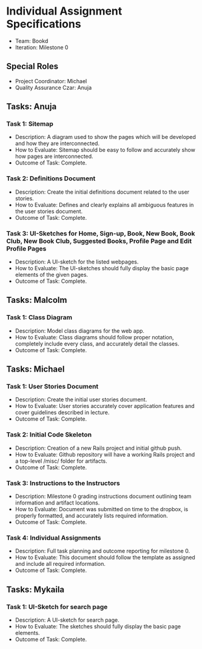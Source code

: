 # Individual Assignment Specifications

- Team: Bookd
- Iteration: Milestone 0

## Special Roles

- Project Coordinator: Michael
- Quality Assurance Czar: Anuja

## Tasks: Anuja

### Task 1: Sitemap

- Description: A diagram used to show the pages which will be developed and how they are interconnected.
- How to Evaluate: Sitemap should be easy to follow and accurately show how pages are interconnected.
- Outcome of Task: Complete.

### Task 2: Definitions Document

- Description: Create the initial definitions document related to the user stories.
- How to Evaluate: Defines and clearly explains all ambiguous features in the user stories document.
- Outcome of Task: Complete.

### Task 3: UI-Sketches for Home, Sign-up, Book, New Book, Book Club, New Book Club, Suggested Books, Profile Page and Edit Profile Pages

- Description: A UI-sketch for the listed webpages.
- How to Evaluate: The UI-sketches should fully display the basic page elements of the given pages.
- Outcome of Task: Complete.

## Tasks: Malcolm

### Task 1: Class Diagram

- Description: Model class diagrams for the web app.
- How to Evaluate: Class diagrams should follow proper notation, completely include every class, and accurately detail the classes.
- Outcome of Task: Complete.

## Tasks: Michael

### Task 1: User Stories Document

- Description: Create the initial user stories document.
- How to Evaluate: User stories accurately cover application features and cover guidelines described in lecture.
- Outcome of Task: Complete.

### Task 2: Initial Code Skeleton

- Description: Creation of a new Rails project and initial github push.
- How to Evaluate: Github repository will have a working Rails project and a top-level /misc/ folder for artifacts.
- Outcome of Task: Complete.

### Task 3: Instructions to the Instructors

- Description: Milestone 0 grading instructions document outlining team information and artifact locations.
- How to Evaluate: Document was submitted on time to the dropbox, is properly formatted, and accurately lists required information.
- Outcome of Task: Complete.

### Task 4: Individual Assignments

- Description: Full task planning and outcome reporting for milestone 0.
- How to Evaluate: This document should follow the template as assigned and include all required information.
- Outcome of Task: Complete.

## Tasks: Mykaila

### Task 1: UI-Sketch for search page

- Description: A UI-sketch for search page.
- How to Evaluate: The sketches should fully display the basic page elements.
- Outcome of Task: Complete.